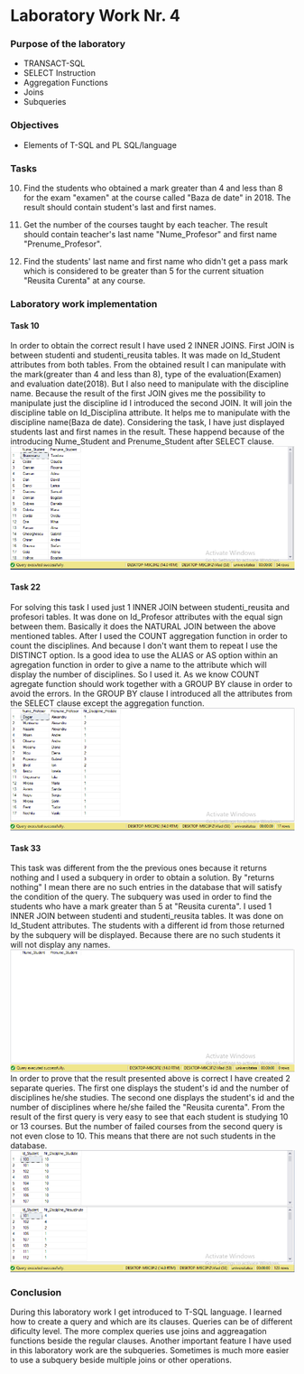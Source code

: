 # Laboratory Work Nr. 4

### Purpose of the laboratory
* TRANSACT-SQL
* SELECT Instruction
* Aggregation Functions
* Joins
* Subqueries

### Objectives
* Elements of T-SQL and PL SQL/language

### Tasks
10. Find the students who obtained a mark greater than 4 and less than 8 for the exam "examen" at the course called "Baza de date" in 2018. The result should contain student's last and first names.  
    
22. Get the number of the courses taught by each teacher. The result should contain teacher's last name "Nume_Profesor" and first name "Prenume_Profesor".

33. Find the students' last name and first name who didn't get a pass mark which is considered to be greater than 5 for the сurrent situation "Reusita Curenta" at any course.   

### Laboratory work implementation

#### Task 10
In order to obtain the correct result I have used 2 INNER JOINS. First JOIN is between studenti and studenti_reusita tables. It was made on Id_Student attributes from both tables. From the obtained result I can manipulate with the mark(greater than 4 and less than 8), type of the evaluation(Examen) and evaluation date(2018). But I also need to manipulate with the discipline name. Because the result of the first JOIN gives me the possibility to manipulate just the discipline id I introduced the second JOIN. It will join the discipline table on Id_Disciplina attribute. It helps me to manipulate with the discipline name(Baza de date). Considering the task, I have just displayed students last and first names in the result. These happend because of the introducing Nume_Student and Prenume_Student after SELECT clause.
![Task 1](https://github.com/Rossnerr/Data-Base/blob/master/DB_Lab.4/Screens/Task1.PNG)

#### Task 22
For solving this task I used just 1 INNER JOIN between studenti_reusita and profesori tables. It was done on Id_Profesor attributes with the equal sign between them. Basically it does the NATURAL JOIN between the above mentioned tables. After I used the COUNT aggregation function in order to count the disciplines. And because I don't want them to repeat I use the DISTINCT option. Is a good idea to use the ALIAS or AS option within an agregation function in order to give a name to the attribute which will display the number of disciplines. So I used it. As we know COUNT agregate function should work together with a GROUP BY clause in order to avoid the errors. In the GROUP BY clause I introduced all the attributes from the SELECT clause except the aggregation function. 
![Task 2](https://github.com/Rossnerr/Data-Base/blob/master/DB_Lab.4/Screens/Task2.PNG)

#### Task 33
This task was different from the the previous ones because it returns nothing and I used a subquery in order to obtain a solution. By "returns nothing" I mean there are no such entries in the database that will satisfy the condition of the query. The subquery was used in order to find the students who have a mark greater than 5 at "Reusita curenta". I used 1 INNER JOIN between studenti and studenti_reusita tables. It was done on Id_Student attributes. The students with a different id from those returned by the subquery will be displayed. Because there are no such students it will not display any names.
![Task 3](https://github.com/Rossnerr/Data-Base/blob/master/DB_Lab.4/Screens/Task3.PNG)
In order to prove that the result presented above is correct I have created 2 separate queries. The first one displays the student's id and the number of disciplines he/she studies. The second one displays the student's id and the number of disciplines where he/she failed the "Reusita curenta". From the result of the first query is very easy to see that each student is studying 10 or 13 courses. But the number of failed courses from the second query is not even close to 10. This means that there are not such students in the database.
![Task 3 Proof](https://github.com/Rossnerr/Data-Base/blob/master/DB_Lab.4/Screens/Task3proof.PNG)

### Conclusion
During this laboratory work I get introduced to T-SQL language. I learned how to create a query and which are its clauses. Queries can be of different dificulty level. The more complex queries use joins and aggreagation functions beside the regular clauses. Another important feature I have used in this laboratory work are the subqueries. Sometimes is much more easier to use a subquery beside multiple joins or other operations.  
